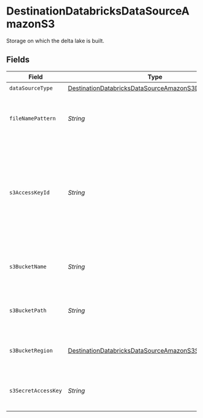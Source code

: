 # DestinationDatabricksDataSourceAmazonS3

Storage on which the delta lake is built.


## Fields

| Field                                                                                                                                        | Type                                                                                                                                         | Required                                                                                                                                     | Description                                                                                                                                  | Example                                                                                                                                      |
| -------------------------------------------------------------------------------------------------------------------------------------------- | -------------------------------------------------------------------------------------------------------------------------------------------- | -------------------------------------------------------------------------------------------------------------------------------------------- | -------------------------------------------------------------------------------------------------------------------------------------------- | -------------------------------------------------------------------------------------------------------------------------------------------- |
| `dataSourceType`                                                                                                                             | [DestinationDatabricksDataSourceAmazonS3DataSourceType](../../models/shared/DestinationDatabricksDataSourceAmazonS3DataSourceType.md)        | :heavy_check_mark:                                                                                                                           | N/A                                                                                                                                          |                                                                                                                                              |
| `fileNamePattern`                                                                                                                            | *String*                                                                                                                                     | :heavy_minus_sign:                                                                                                                           | The pattern allows you to set the file-name format for the S3 staging file(s)                                                                | {date}                                                                                                                                       |
| `s3AccessKeyId`                                                                                                                              | *String*                                                                                                                                     | :heavy_check_mark:                                                                                                                           | The Access Key Id granting allow one to access the above S3 staging bucket. Airbyte requires Read and Write permissions to the given bucket. | A012345678910EXAMPLE                                                                                                                         |
| `s3BucketName`                                                                                                                               | *String*                                                                                                                                     | :heavy_check_mark:                                                                                                                           | The name of the S3 bucket to use for intermittent staging of the data.                                                                       | airbyte.staging                                                                                                                              |
| `s3BucketPath`                                                                                                                               | *String*                                                                                                                                     | :heavy_check_mark:                                                                                                                           | The directory under the S3 bucket where data will be written.                                                                                | data_sync/test                                                                                                                               |
| `s3BucketRegion`                                                                                                                             | [DestinationDatabricksDataSourceAmazonS3S3BucketRegion](../../models/shared/DestinationDatabricksDataSourceAmazonS3S3BucketRegion.md)        | :heavy_minus_sign:                                                                                                                           | The region of the S3 staging bucket to use if utilising a copy strategy.                                                                     |                                                                                                                                              |
| `s3SecretAccessKey`                                                                                                                          | *String*                                                                                                                                     | :heavy_check_mark:                                                                                                                           | The corresponding secret to the above access key id.                                                                                         | a012345678910ABCDEFGH/AbCdEfGhEXAMPLEKEY                                                                                                     |